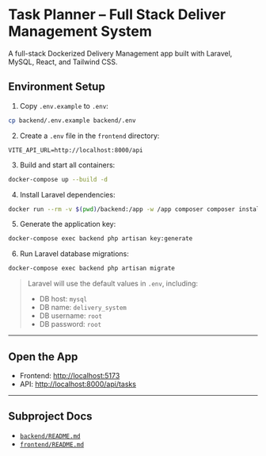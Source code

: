 # Task Planner – Full Stack Deliver Management System

A full-stack Dockerized Delivery Management app built with Laravel, MySQL, React, and Tailwind CSS.

## Environment Setup

1. Copy `.env.example` to `.env`:

```bash
cp backend/.env.example backend/.env
```

2. Create a `.env` file in the `frontend` directory:

```env
VITE_API_URL=http://localhost:8000/api
```

3. Build and start all containers:

```bash
docker-compose up --build -d
```

4. Install Laravel dependencies:

```bash
docker run --rm -v $(pwd)/backend:/app -w /app composer composer install
```

5. Generate the application key:

```bash
docker-compose exec backend php artisan key:generate
```

6. Run Laravel database migrations:

```bash
docker-compose exec backend php artisan migrate
```

> Laravel will use the default values in `.env`, including:
> - DB host: `mysql`
> - DB name: `delivery_system`
> - DB username: `root`
> - DB password: `root`

---

## Open the App

- Frontend: [http://localhost:5173](http://localhost:5173)
- API: [http://localhost:8000/api/tasks](http://localhost:8000/api/tasks)

---

## Subproject Docs

- [`backend/README.md`](./backend/README.md)
- [`frontend/README.md`](./frontend/README.md)
